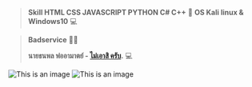  > **Skill HTML CSS JAVASCRIPT PYTHON C# C++** 💞️
 > **OS Kali linux & Windows10** 💻

> 
> **Badservice** 🐱‍💻
> 
> **นายธนพล พ่ออามาตย์ - [ไม่เอาสิ ครับ](https://www.facebook.com/thanapon.bonus).** 💻

 
![This is an image](https://scontent.fkkc2-1.fna.fbcdn.net/v/t39.30808-6/261315576_130297839424617_2357973997592800931_n.png?_nc_cat=106&cb=c578a115-c1c39920&ccb=1-5&_nc_sid=730e14&_nc_eui2=AeHvXlHKffQcizZxV0NrSPfgd3C2M1kAoYx3cLYzWQChjKYxkBsNbern7L85wmZgN9ztwZtB_DUV9AZDmphwm-vV&_nc_ohc=n8rYz-SwFtkAX_09t9w&_nc_ht=scontent.fkkc2-1.fna&oh=74d7decc6bc024b20344775401ddd38a&oe=61AED219)
![This is an image](https://scontent.fkkc2-1.fna.fbcdn.net/v/t39.30808-6/261053120_130933519361049_6698799414243437113_n.png?_nc_cat=110&cb=c578a115-c1c39920&ccb=1-5&_nc_sid=730e14&_nc_eui2=AeGigIjAk6oADFz6Ci5em-hdlw77hJ7JJu-XDvuEnskm7z-HSZTY2Cnb_07tB0O02LKhbijU8IF8A6P_wlkCWMHG&_nc_ohc=LOxy_8ZmqWsAX8TUKUx&_nc_ht=scontent.fkkc2-1.fna&oh=96d0922ede0dbc91434bf4be084834e8&oe=61AEE3C4)
